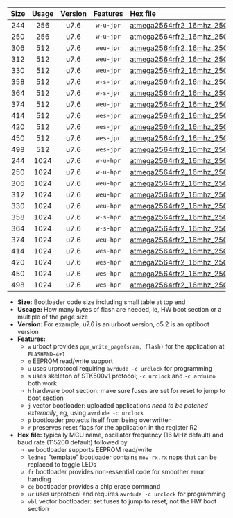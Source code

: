 |Size|Usage|Version|Features|Hex file|
|:-:|:-:|:-:|:-:|:--|
|244|256|u7.6|`w-u-jpr`|[atmega2564rfr2_16mhz_250000bps_ur_vbl.hex](https://raw.githubusercontent.com/stefanrueger/urboot/main/bootloaders/atmega2564rfr2/fcpu_16mhz/250000_bps/atmega2564rfr2_16mhz_250000bps_ur_vbl.hex)|
|250|256|u7.6|`w-u-jpr`|[atmega2564rfr2_16mhz_250000bps_lednop_ur_vbl.hex](https://raw.githubusercontent.com/stefanrueger/urboot/main/bootloaders/atmega2564rfr2/fcpu_16mhz/250000_bps/atmega2564rfr2_16mhz_250000bps_lednop_ur_vbl.hex)|
|306|512|u7.6|`weu-jpr`|[atmega2564rfr2_16mhz_250000bps_ee_ur_vbl.hex](https://raw.githubusercontent.com/stefanrueger/urboot/main/bootloaders/atmega2564rfr2/fcpu_16mhz/250000_bps/atmega2564rfr2_16mhz_250000bps_ee_ur_vbl.hex)|
|312|512|u7.6|`weu-jpr`|[atmega2564rfr2_16mhz_250000bps_ee_lednop_ur_vbl.hex](https://raw.githubusercontent.com/stefanrueger/urboot/main/bootloaders/atmega2564rfr2/fcpu_16mhz/250000_bps/atmega2564rfr2_16mhz_250000bps_ee_lednop_ur_vbl.hex)|
|330|512|u7.6|`weu-jpr`|[atmega2564rfr2_16mhz_250000bps_ee_lednop_fr_ur_vbl.hex](https://raw.githubusercontent.com/stefanrueger/urboot/main/bootloaders/atmega2564rfr2/fcpu_16mhz/250000_bps/atmega2564rfr2_16mhz_250000bps_ee_lednop_fr_ur_vbl.hex)|
|358|512|u7.6|`w-s-jpr`|[atmega2564rfr2_16mhz_250000bps_vbl.hex](https://raw.githubusercontent.com/stefanrueger/urboot/main/bootloaders/atmega2564rfr2/fcpu_16mhz/250000_bps/atmega2564rfr2_16mhz_250000bps_vbl.hex)|
|364|512|u7.6|`w-s-jpr`|[atmega2564rfr2_16mhz_250000bps_lednop_vbl.hex](https://raw.githubusercontent.com/stefanrueger/urboot/main/bootloaders/atmega2564rfr2/fcpu_16mhz/250000_bps/atmega2564rfr2_16mhz_250000bps_lednop_vbl.hex)|
|374|512|u7.6|`weu-jpr`|[atmega2564rfr2_16mhz_250000bps_ee_lednop_fr_ce_ur_vbl.hex](https://raw.githubusercontent.com/stefanrueger/urboot/main/bootloaders/atmega2564rfr2/fcpu_16mhz/250000_bps/atmega2564rfr2_16mhz_250000bps_ee_lednop_fr_ce_ur_vbl.hex)|
|414|512|u7.6|`wes-jpr`|[atmega2564rfr2_16mhz_250000bps_ee_vbl.hex](https://raw.githubusercontent.com/stefanrueger/urboot/main/bootloaders/atmega2564rfr2/fcpu_16mhz/250000_bps/atmega2564rfr2_16mhz_250000bps_ee_vbl.hex)|
|420|512|u7.6|`wes-jpr`|[atmega2564rfr2_16mhz_250000bps_ee_lednop_vbl.hex](https://raw.githubusercontent.com/stefanrueger/urboot/main/bootloaders/atmega2564rfr2/fcpu_16mhz/250000_bps/atmega2564rfr2_16mhz_250000bps_ee_lednop_vbl.hex)|
|450|512|u7.6|`wes-jpr`|[atmega2564rfr2_16mhz_250000bps_ee_lednop_fr_vbl.hex](https://raw.githubusercontent.com/stefanrueger/urboot/main/bootloaders/atmega2564rfr2/fcpu_16mhz/250000_bps/atmega2564rfr2_16mhz_250000bps_ee_lednop_fr_vbl.hex)|
|498|512|u7.6|`wes-jpr`|[atmega2564rfr2_16mhz_250000bps_ee_lednop_fr_ce_vbl.hex](https://raw.githubusercontent.com/stefanrueger/urboot/main/bootloaders/atmega2564rfr2/fcpu_16mhz/250000_bps/atmega2564rfr2_16mhz_250000bps_ee_lednop_fr_ce_vbl.hex)|
|244|1024|u7.6|`w-u-hpr`|[atmega2564rfr2_16mhz_250000bps_ur.hex](https://raw.githubusercontent.com/stefanrueger/urboot/main/bootloaders/atmega2564rfr2/fcpu_16mhz/250000_bps/atmega2564rfr2_16mhz_250000bps_ur.hex)|
|250|1024|u7.6|`w-u-hpr`|[atmega2564rfr2_16mhz_250000bps_lednop_ur.hex](https://raw.githubusercontent.com/stefanrueger/urboot/main/bootloaders/atmega2564rfr2/fcpu_16mhz/250000_bps/atmega2564rfr2_16mhz_250000bps_lednop_ur.hex)|
|306|1024|u7.6|`weu-hpr`|[atmega2564rfr2_16mhz_250000bps_ee_ur.hex](https://raw.githubusercontent.com/stefanrueger/urboot/main/bootloaders/atmega2564rfr2/fcpu_16mhz/250000_bps/atmega2564rfr2_16mhz_250000bps_ee_ur.hex)|
|312|1024|u7.6|`weu-hpr`|[atmega2564rfr2_16mhz_250000bps_ee_lednop_ur.hex](https://raw.githubusercontent.com/stefanrueger/urboot/main/bootloaders/atmega2564rfr2/fcpu_16mhz/250000_bps/atmega2564rfr2_16mhz_250000bps_ee_lednop_ur.hex)|
|330|1024|u7.6|`weu-hpr`|[atmega2564rfr2_16mhz_250000bps_ee_lednop_fr_ur.hex](https://raw.githubusercontent.com/stefanrueger/urboot/main/bootloaders/atmega2564rfr2/fcpu_16mhz/250000_bps/atmega2564rfr2_16mhz_250000bps_ee_lednop_fr_ur.hex)|
|358|1024|u7.6|`w-s-hpr`|[atmega2564rfr2_16mhz_250000bps.hex](https://raw.githubusercontent.com/stefanrueger/urboot/main/bootloaders/atmega2564rfr2/fcpu_16mhz/250000_bps/atmega2564rfr2_16mhz_250000bps.hex)|
|364|1024|u7.6|`w-s-hpr`|[atmega2564rfr2_16mhz_250000bps_lednop.hex](https://raw.githubusercontent.com/stefanrueger/urboot/main/bootloaders/atmega2564rfr2/fcpu_16mhz/250000_bps/atmega2564rfr2_16mhz_250000bps_lednop.hex)|
|374|1024|u7.6|`weu-hpr`|[atmega2564rfr2_16mhz_250000bps_ee_lednop_fr_ce_ur.hex](https://raw.githubusercontent.com/stefanrueger/urboot/main/bootloaders/atmega2564rfr2/fcpu_16mhz/250000_bps/atmega2564rfr2_16mhz_250000bps_ee_lednop_fr_ce_ur.hex)|
|414|1024|u7.6|`wes-hpr`|[atmega2564rfr2_16mhz_250000bps_ee.hex](https://raw.githubusercontent.com/stefanrueger/urboot/main/bootloaders/atmega2564rfr2/fcpu_16mhz/250000_bps/atmega2564rfr2_16mhz_250000bps_ee.hex)|
|420|1024|u7.6|`wes-hpr`|[atmega2564rfr2_16mhz_250000bps_ee_lednop.hex](https://raw.githubusercontent.com/stefanrueger/urboot/main/bootloaders/atmega2564rfr2/fcpu_16mhz/250000_bps/atmega2564rfr2_16mhz_250000bps_ee_lednop.hex)|
|450|1024|u7.6|`wes-hpr`|[atmega2564rfr2_16mhz_250000bps_ee_lednop_fr.hex](https://raw.githubusercontent.com/stefanrueger/urboot/main/bootloaders/atmega2564rfr2/fcpu_16mhz/250000_bps/atmega2564rfr2_16mhz_250000bps_ee_lednop_fr.hex)|
|498|1024|u7.6|`wes-hpr`|[atmega2564rfr2_16mhz_250000bps_ee_lednop_fr_ce.hex](https://raw.githubusercontent.com/stefanrueger/urboot/main/bootloaders/atmega2564rfr2/fcpu_16mhz/250000_bps/atmega2564rfr2_16mhz_250000bps_ee_lednop_fr_ce.hex)|

- **Size:** Bootloader code size including small table at top end
- **Useage:** How many bytes of flash are needed, ie, HW boot section or a multiple of the page size
- **Version:** For example, u7.6 is an urboot version, o5.2 is an optiboot version
- **Features:**
  + `w` urboot provides `pgm_write_page(sram, flash)` for the application at `FLASHEND-4+1`
  + `e` EEPROM read/write support
  + `u` uses urprotocol requiring `avrdude -c urclock` for programming
  + `s` uses skeleton of STK500v1 protocol; `-c urclock` and `-c arduino` both work
  + `h` hardware boot section: make sure fuses are set for reset to jump to boot section
  + `j` vector bootloader: uploaded applications *need to be patched externally*, eg, using `avrdude -c urclock`
  + `p` bootloader protects itself from being overwritten
  + `r` preserves reset flags for the application in the register R2
- **Hex file:** typically MCU name, oscillator frequency (16 MHz default) and baud rate (115200 default) followed by
  + `ee` bootloader supports EEPROM read/write
  + `lednop` "template" bootloader contains `mov rx,rx` nops that can be replaced to toggle LEDs
  + `fr` bootloader provides non-essential code for smoother error handing
  + `ce` bootloader provides a chip erase command
  + `ur` uses urprotocol and requires `avrdude -c urclock` for programming
  + `vbl` vector bootloader: set fuses to jump to reset, not the HW boot section
